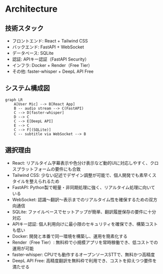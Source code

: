 # Architecture

## 技術スタック
- フロントエンド: React + Tailwind CSS
- バックエンド: FastAPI + WebSocket
- データベース: SQLite
- 認証: APIキー認証（FastAPI Security）
- インフラ: Docker + Render（Free Tier）
- その他: faster-whisper + DeepL API Free

## システム構成図
```mermaid
graph LR
    A[User Mic] --> B[React App]
    B -- audio stream --> C(FastAPI)
    C --> D[faster-whisper]
    D --> C
    C --> E[DeepL API]
    E --> C
    C --> F[(SQLite)]
    C -- subtitle via WebSocket --> B
```

## 選択理由
- React: リアルタイム字幕表示や色分け表示など動的UIに対応しやすく、クロスプラットフォームの要件にも合致
- Tailwind CSS: 少ない記述でデザイン調整が可能で、個人開発でも素早くスタイルを整えられるため
- FastAPI: Python製で軽量・非同期処理に強く、リアルタイム処理に向いている
- WebSocket: 認識～翻訳～表示までのリアルタイム性を確保するための双方向通信
- SQLite: ファイルベースでセットアップが簡単、翻訳履歴保存の要件に十分対応
- APIキー認証: 個人利用向けに最小限のセキュリティを確保でき、構築コストも低い
- Docker: 開発と本番で同一環境を構築し、運用を簡素化する
- Render（Free Tier）: 無料枠で小規模アプリを常時稼働でき、低コストでの運用が可能
- faster-whisper: CPUでも動作するオープンソースSTTで、無料かつ高精度
- DeepL API Free: 高精度翻訳を無料枠で利用でき、コストを抑えつつ要件を満たせる

